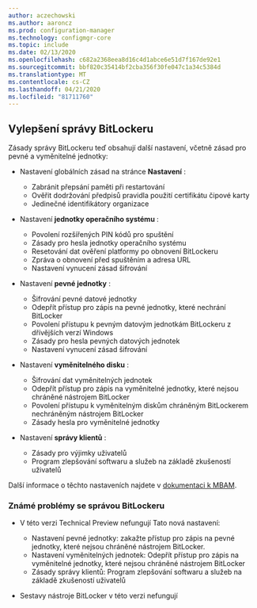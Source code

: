 ```yaml
---
author: aczechowski
ms.author: aaroncz
ms.prod: configuration-manager
ms.technology: configmgr-core
ms.topic: include
ms.date: 02/13/2020
ms.openlocfilehash: c682a2368eea8d16c4d1abce6e51d7f167de92e1
ms.sourcegitcommit: bbf820c35414bf2cba356f30fe047c1a34c5384d
ms.translationtype: MT
ms.contentlocale: cs-CZ
ms.lasthandoff: 04/21/2020
ms.locfileid: "81711760"
---
```

## <a name="improvements-to-bitlocker-management"></a><a name="bkmk_bitlocker"></a>Vylepšení správy BitLockeru

<!--5925683-->

Zásady správy BitLockeru teď obsahují další nastavení, včetně zásad pro pevné a vyměnitelné jednotky:

- Nastavení globálních zásad na stránce **Nastavení** :

  - Zabránit přepsání paměti při restartování
  - Ověřit dodržování předpisů pravidla použití certifikátu čipové karty
  - Jedinečné identifikátory organizace

- Nastavení **jednotky operačního systému** :

  - Povolení rozšířených PIN kódů pro spuštění
  - Zásady pro hesla jednotky operačního systému
  - Resetování dat ověření platformy po obnovení BitLockeru
  - Zpráva o obnovení před spuštěním a adresa URL
  - Nastavení vynucení zásad šifrování

- Nastavení **pevné jednotky** :

  - Šifrování pevné datové jednotky
  - Odepřít přístup pro zápis na pevné jednotky, které nechrání BitLocker
  - Povolení přístupu k pevným datovým jednotkám BitLockeru z dřívějších verzí Windows
  - Zásady pro hesla pevných datových jednotek
  - Nastavení vynucení zásad šifrování

- Nastavení **vyměnitelného disku** :

  - Šifrování dat vyměnitelných jednotek
  - Odepřít přístup pro zápis na vyměnitelné jednotky, které nejsou chráněné nástrojem BitLocker
  - Povolení přístupu k vyměnitelným diskům chráněným BitLockerem nechráněným nástrojem BitLocker
  - Zásady hesla pro vyměnitelné jednotky

- Nastavení **správy klientů** :

  - Zásady pro výjimky uživatelů
  - Program zlepšování softwaru a služeb na základě zkušeností uživatelů

Další informace o těchto nastaveních najdete v [dokumentaci k MBAM](https://docs.microsoft.com/microsoft-desktop-optimization-pack/mbam-v25/planning-for-mbam-25-group-policy-requirements).

### <a name="bitlocker-management-known-issues"></a>Známé problémy se správou BitLockeru

- V této verzi Technical Preview nefungují Tato nová nastavení:

  - Nastavení pevné jednotky: zakažte přístup pro zápis na pevné jednotky, které nejsou chráněné nástrojem BitLocker.
  - Nastavení vyměnitelných jednotek: Odepřít přístup pro zápis na vyměnitelné jednotky, které nejsou chráněné nástrojem BitLocker
  - Zásady správy klientů: Program zlepšování softwaru a služeb na základě zkušeností uživatelů

- Sestavy nástroje BitLocker v této verzi nefungují
